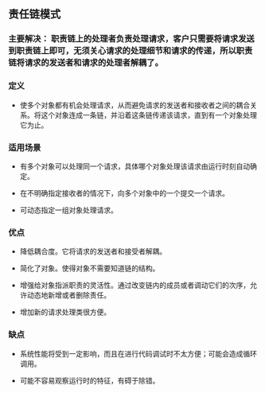 ## 责任链模式
### 主要解决： 职责链上的处理者负责处理请求，客户只需要将请求发送到职责链上即可，无须关心请求的处理细节和请求的传递，所以职责链将请求的发送者和请求的处理者解耦了。
### 定义
+ 使多个对象都有机会处理请求，从而避免请求的发送者和接收者之间的耦合关系。将这个对象连成一条链，并沿着这条链传递该请求，直到有一个对象处理它为止。
### 适用场景
+ 有多个对象可以处理同一个请求，具体哪个对象处理该请求由运行时刻自动确定。
  
+ 在不明确指定接收者的情况下，向多个对象中的一个提交一个请求。
  
+ 可动态指定一组对象处理请求。

### 优点
+ 降低耦合度。它将请求的发送者和接受者解耦。

+ 简化了对象。使得对象不需要知道链的结构。

+ 增强给对象指派职责的灵活性。通过改变链内的成员或者调动它们的次序，允许动态地新增或者删除责任。

+ 增加新的请求处理类很方便。

### 缺点
+ 系统性能将受到一定影响，而且在进行代码调试时不太方便；可能会造成循环调用。

+ 可能不容易观察运行时的特征，有碍于除错。